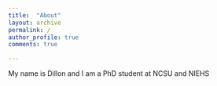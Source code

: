 ```yaml
---
title:  "About"
layout: archive
permalink: /
author_profile: true
comments: true

---
```

My name is Dillon and I am a PhD student at NCSU and NIEHS
